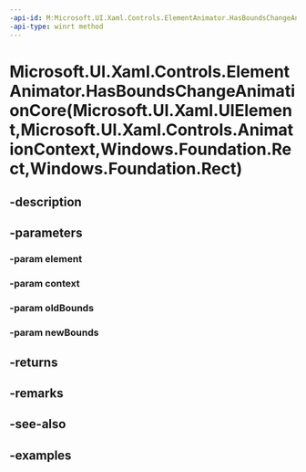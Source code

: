 ```yaml
---
-api-id: M:Microsoft.UI.Xaml.Controls.ElementAnimator.HasBoundsChangeAnimationCore(Microsoft.UI.Xaml.UIElement,Microsoft.UI.Xaml.Controls.AnimationContext,Windows.Foundation.Rect,Windows.Foundation.Rect)
-api-type: winrt method
---
```


# Microsoft.UI.Xaml.Controls.ElementAnimator.HasBoundsChangeAnimationCore(Microsoft.UI.Xaml.UIElement,Microsoft.UI.Xaml.Controls.AnimationContext,Windows.Foundation.Rect,Windows.Foundation.Rect)

<!--
protected virtual bool HasBoundsChangeAnimationCore (Microsoft.UI.Xaml.UIElement element, Microsoft.UI.Xaml.Controls.AnimationContext context, Windows.Foundation.Rect oldBounds, Windows.Foundation.Rect newBounds);
-->


## -description

## -parameters

### -param element

### -param context

### -param oldBounds

### -param newBounds

## -returns

## -remarks

## -see-also

## -examples


